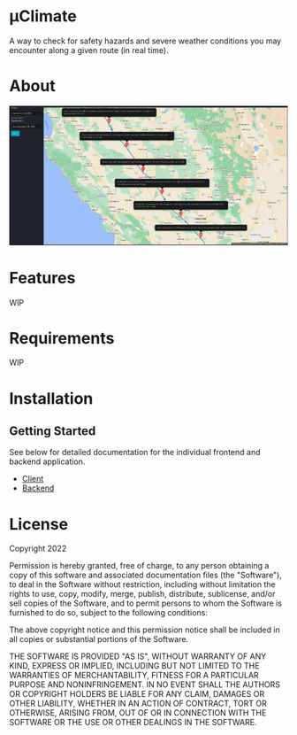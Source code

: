 # μClimate

A way to check for safety hazards and severe weather conditions you may encounter along a given route (in real time).

# About

![Sample Image](./images/SampleImage.png)

# Features

WIP

# Requirements

WIP

# Installation
## Getting Started

See below for detailed documentation for the individual frontend and backend application.
* [Client](https://github.com/mruiz42/uclimate/blob/main/client/README.md)
* [Backend](https://github.com/mruiz42/uclimate/blob/main/backend/README.md)

# License
Copyright 2022

Permission is hereby granted, free of charge, to any person obtaining a copy of this software and associated documentation files (the "Software"), to deal in the Software without restriction, including without limitation the rights to use, copy, modify, merge, publish, distribute, sublicense, and/or sell copies of the Software, and to permit persons to whom the Software is furnished to do so, subject to the following conditions:

The above copyright notice and this permission notice shall be included in all copies or substantial portions of the Software.

THE SOFTWARE IS PROVIDED "AS IS", WITHOUT WARRANTY OF ANY KIND, EXPRESS OR IMPLIED, INCLUDING BUT NOT LIMITED TO THE WARRANTIES OF MERCHANTABILITY, FITNESS FOR A PARTICULAR PURPOSE AND NONINFRINGEMENT. IN NO EVENT SHALL THE AUTHORS OR COPYRIGHT HOLDERS BE LIABLE FOR ANY CLAIM, DAMAGES OR OTHER LIABILITY, WHETHER IN AN ACTION OF CONTRACT, TORT OR OTHERWISE, ARISING FROM, OUT OF OR IN CONNECTION WITH THE SOFTWARE OR THE USE OR OTHER DEALINGS IN THE SOFTWARE.